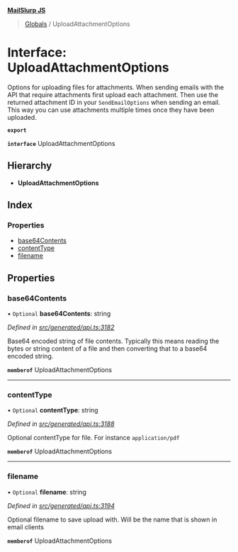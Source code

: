 **[MailSlurp JS](../README.md)**

> [Globals](../README.md) / UploadAttachmentOptions

# Interface: UploadAttachmentOptions

Options for uploading files for attachments. When sending emails with the API that require attachments first upload each attachment. Then use the returned attachment ID in your `SendEmailOptions` when sending an email. This way you can use attachments multiple times once they have been uploaded.

**`export`** 

**`interface`** UploadAttachmentOptions

## Hierarchy

* **UploadAttachmentOptions**

## Index

### Properties

* [base64Contents](uploadattachmentoptions.md#base64contents)
* [contentType](uploadattachmentoptions.md#contenttype)
* [filename](uploadattachmentoptions.md#filename)

## Properties

### base64Contents

• `Optional` **base64Contents**: string

*Defined in [src/generated/api.ts:3182](https://github.com/mailslurp/mailslurp-client/blob/36fa2ad/src/generated/api.ts#L3182)*

Base64 encoded string of file contents. Typically this means reading the bytes or string content of a file and then converting that to a base64 encoded string.

**`memberof`** UploadAttachmentOptions

___

### contentType

• `Optional` **contentType**: string

*Defined in [src/generated/api.ts:3188](https://github.com/mailslurp/mailslurp-client/blob/36fa2ad/src/generated/api.ts#L3188)*

Optional contentType for file. For instance `application/pdf`

**`memberof`** UploadAttachmentOptions

___

### filename

• `Optional` **filename**: string

*Defined in [src/generated/api.ts:3194](https://github.com/mailslurp/mailslurp-client/blob/36fa2ad/src/generated/api.ts#L3194)*

Optional filename to save upload with. Will be the name that is shown in email clients

**`memberof`** UploadAttachmentOptions
